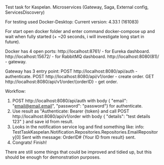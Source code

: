 Test task for Kaspelan. Microservices (Gateway, Saga, External config, ServicesDiscovery)

For testing used Docker-Desktop: Current version: 4.33.1 (161083)

For start open docker folder and enter command
docker-compose up and wait when fully started (+ ~20 seconds, i will investigate long start in future).

Docker has 4 open ports:
http://localhost:8761/ - for Eureka dashboard.
http://localhost:15672/ - for RabbitMQ dashboard.
http://localhost:8080(81)/ - gateway.

Gateway has 3 entry point:
POST http://localhost:8080/api/auth - authenticate.
POST http://localhost:8080/api/v1/order - create order.
GET http://localhost:8080/api/v1/order/{orderID} - get order.

Workflow:
1) POST http://localhost:8080/api/auth with body { "email": "email@email.email",  "password": "password"} for authenticate.
2) Use result as "Authenticate: Bearer {token} and call POST http://localhost:8080/api/v1/order with body { "details": "test details 123" } and save id from result.
3) Looks in the notification service log and find something like:
  info: TestTaskKaspelan.Notification.Repositories.Repositories.EmailRepository[0]
  Sent with message: OrderID# {Your ID from result} sent.
4) Congrats! Finish!


There are still some things that could be improved and tidied up, but this should be enough for demonstration purposes.



